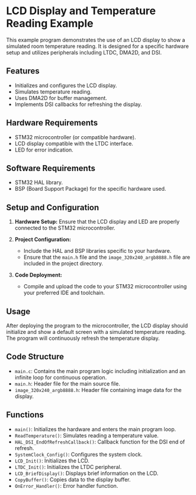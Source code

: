 # LCD Display and Temperature Reading Example

This example program demonstrates the use of an LCD display to show a simulated room temperature reading. It is designed for a specific hardware setup and utilizes peripherals including LTDC, DMA2D, and DSI.

## Features

- Initializes and configures the LCD display.
- Simulates temperature reading.
- Uses DMA2D for buffer management.
- Implements DSI callbacks for refreshing the display.

## Hardware Requirements

- STM32 microcontroller (or compatible hardware).
- LCD display compatible with the LTDC interface.
- LED for error indication.

## Software Requirements

- STM32 HAL library.
- BSP (Board Support Package) for the specific hardware used.

## Setup and Configuration

1. **Hardware Setup:** Ensure that the LCD display and LED are properly connected to the STM32 microcontroller.

2. **Project Configuration:** 
   - Include the HAL and BSP libraries specific to your hardware.
   - Ensure that the `main.h` file and the `image_320x240_argb8888.h` file are included in the project directory.

3. **Code Deployment:**
   - Compile and upload the code to your STM32 microcontroller using your preferred IDE and toolchain.

## Usage

After deploying the program to the microcontroller, the LCD display should initialize and show a default screen with a simulated temperature reading. The program will continuously refresh the temperature display.

## Code Structure

- `main.c`: Contains the main program logic including initialization and an infinite loop for continuous operation.
- `main.h`: Header file for the main source file.
- `image_320x240_argb8888.h`: Header file containing image data for the display.

## Functions

- `main()`: Initializes the hardware and enters the main program loop.
- `ReadTemperature()`: Simulates reading a temperature value.
- `HAL_DSI_EndOfRefreshCallback()`: Callback function for the DSI end of refresh.
- `SystemClock_Config()`: Configures the system clock.
- `LCD_Init()`: Initializes the LCD.
- `LTDC_Init()`: Initializes the LTDC peripheral.
- `LCD_BriefDisplay()`: Displays brief information on the LCD.
- `CopyBuffer()`: Copies data to the display buffer.
- `OnError_Handler()`: Error handler function.


